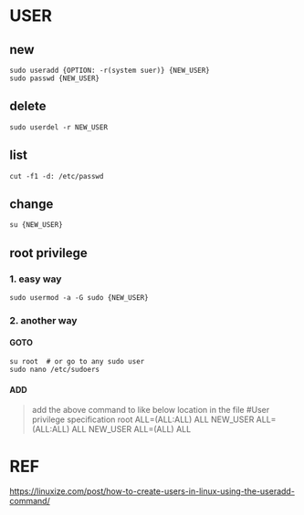 # USER

## new
    sudo useradd {OPTION: -r(system suer)} {NEW_USER}
    sudo passwd {NEW_USER}
    
## delete
    sudo userdel -r NEW_USER

## list
    cut -f1 -d: /etc/passwd

## change
    su {NEW_USER}

## root privilege
### 1. easy way
    sudo usermod -a -G sudo {NEW_USER}

### 2. another way
#### GOTO
    su root  # or go to any sudo user
    sudo nano /etc/sudoers
#### ADD
>add the above command to like below location in the file
>#User privilege specification
>root     ALL=(ALL:ALL) ALL
>NEW_USER ALL=(ALL:ALL) ALL
    NEW_USER ALL=(ALL)  ALL


# REF
https://linuxize.com/post/how-to-create-users-in-linux-using-the-useradd-command/
